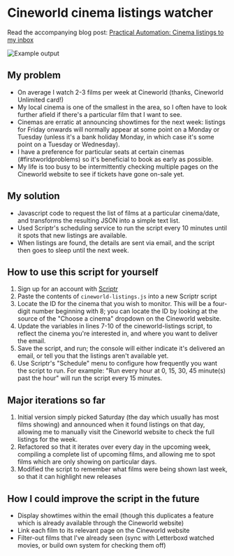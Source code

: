 # Cineworld cinema listings watcher

Read the accompanying blog post: [Practical Automation: Cinema listings to my inbox](https://neilstudd.ghost.io/2017/05/22/practical-automation-cinema-listings-to-my-inbox/)

![Example output](http://i.imgur.com/RkWSyBf.png)

## My problem

* On average I watch 2-3 films per week at Cineworld (thanks, Cineworld Unlimited card!)
* My local cinema is one of the smallest in the area, so I often have to look further afield if there's a particular film that I want to see.
* Cinemas are erratic at announcing showtimes for the next week: listings for Friday onwards will normally appear at some point on a Monday or Tuesday (unless it's a bank holiday Monday, in which case it's some point on a Tuesday or Wednesday).
* I have a preference for particular seats at certain cinemas (#firstworldproblems) so it's beneficial to book as early as possible.
* My life is too busy to be intermittently checking multiple pages on the Cineworld website to see if tickets have gone on-sale yet.

## My solution

* Javascript code to request the list of films at a particular cinema/date, and transforms the resulting JSON into a simple text list.
* Used Scriptr's scheduling service to run the script every 10 minutes until it spots that new listings are available.
* When listings are found, the details are sent via email, and the script then goes to sleep until the next week.

## How to use this script for yourself

1. Sign up for an account with [Scriptr](https://www.scriptr.io)
1. Paste the contents of `cineworld-listings.js` into a new Scriptr script
1. Locate the ID for the cinema that you wish to monitor. This will be a four-digit number beginning with 8; you can locate the ID by looking at the source of the "Choose a cinema" dropdown on the Cineworld website.
1. Update the variables in lines 7-10 of the cineworld-listings script, to reflect the cinema you're interested in, and where you want to deliver the email.
1. Save the script, and run; the console will either indicate it's delivered an email, or tell you that the listings aren't available yet.
1. Use Scriptr's "Schedule" menu to configure how frequently you want the script to run. For example: "Run every hour at 0, 15, 30, 45 minute(s) past the hour" will run the script every 15 minutes.

## Major iterations so far

1. Initial version simply picked Saturday (the day which usually has most films showing) and announced when it found listings on that day, allowing me to manually visit the Cineworld website to check the full listings for the week.
1. Refactored so that it iterates over every day in the upcoming week, compiling a complete list of upcoming films, and allowing me to spot films which are only showing on particular days.
1. Modified the script to remember what films were being shown last week, so that it can highlight new releases

## How I could improve the script in the future

* Display showtimes within the email (though this duplicates a feature which is already available through the Cineworld website)
* Link each film to its relevant page on the Cineworld website
* Filter-out films that I've already seen (sync with Letterboxd watched movies, or build own system for checking them off)
